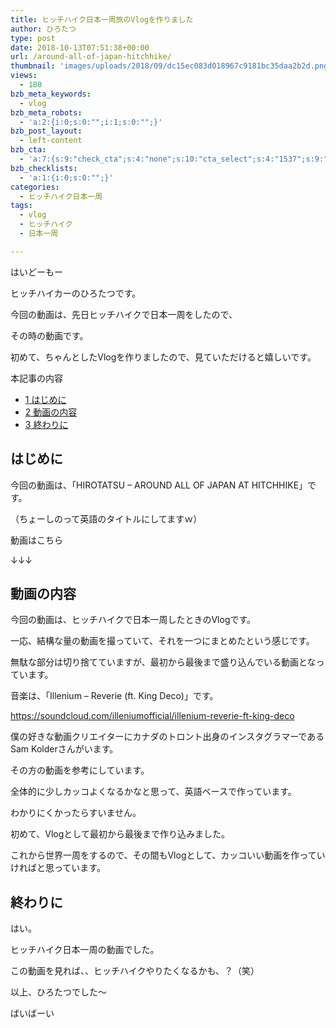 ```yaml
---
title: ヒッチハイク日本一周旅のVlogを作りました
author: ひろたつ
type: post
date: 2018-10-13T07:51:38+00:00
url: /around-all-of-japan-hitchhike/
thumbnail: 'images/uploads/2018/09/dc15ec083d018967c9181bc35daa2b2d.png?fit=304%2C171&ssl=1'
views:
  - 180
bzb_meta_keywords:
  - vlog
bzb_meta_robots:
  - 'a:2:{i:0;s:0:"";i:1;s:0:"";}'
bzb_post_layout:
  - left-content
bzb_cta:
  - 'a:7:{s:9:"check_cta";s:4:"none";s:10:"cta_select";s:4:"1537";s:9:"org_title";s:0:"";s:9:"org_image";s:0:"";s:11:"org_content";s:0:"";s:15:"org_button_text";s:0:"";s:14:"org_button_url";s:0:"";}'
bzb_checklists:
  - 'a:1:{i:0;s:0:"";}'
categories:
  - ヒッチハイク日本一周
tags:
  - vlog
  - ヒッチハイク
  - 日本一周

---
```

はいどーもー
  
ヒッチハイカーのひろたつです。

今回の動画は、先日ヒッチハイクで日本一周をしたので、
  
その時の動画です。

初めて、ちゃんとしたVlogを作りましたので、見ていただけると嬉しいです。

<!--more-->

<div id="toc_container" class="toc_transparent no_bullets">
  <p class="toc_title">
    本記事の内容
  </p>
  
  <ul class="toc_list">
    <li>
      <a href="#i"><span class="toc_number toc_depth_1">1</span> はじめに</a>
    </li>
    <li>
      <a href="#i-2"><span class="toc_number toc_depth_1">2</span> 動画の内容</a>
    </li>
    <li>
      <a href="#i-3"><span class="toc_number toc_depth_1">3</span> 終わりに</a>
    </li>
  </ul>
</div>

## <span id="i">はじめに</span>

今回の動画は、「HIROTATSU &#8211; AROUND ALL OF JAPAN AT HITCHHIKE」です。
  
（ちょーしのって英語のタイトルにしてますｗ）

動画はこちら
  
↓↓↓
  

## <span id="i-2">動画の内容</span>

今回の動画は、ヒッチハイクで日本一周したときのVlogです。

一応、結構な量の動画を撮っていて、それを一つにまとめたという感じです。
  
無駄な部分は切り捨てていますが、最初から最後まで盛り込んでいる動画となっています。

音楽は、「Illenium &#8211; Reverie (ft. King Deco)」です。
  
<a href="https://soundcloud.com/illeniumofficial/illenium-reverie-ft-king-deco" rel="noopener" target="_blank">https://soundcloud.com/illeniumofficial/illenium-reverie-ft-king-deco</a>

僕の好きな動画クリエイターにカナダのトロント出身のインスタグラマーであるSam Kolderさんがいます。
  
その方の動画を参考にしています。


全体的に少しカッコよくなるかなと思って、英語ベースで作っています。
  
わかりにくかったらすいません。

初めて、Vlogとして最初から最後まで作り込みました。
  
これから世界一周をするので、その間もVlogとして、カッコいい動画を作っていければと思っています。

## <span id="i-3">終わりに</span>

はい。
  
ヒッチハイク日本一周の動画でした。
  
この動画を見れば、、ヒッチハイクやりたくなるかも、？（笑）

以上、ひろたつでした〜
  
ばいばーい

<div style="font-size: 0px; height: 0px; line-height: 0px; margin: 0; padding: 0; clear: both;">
</div>
